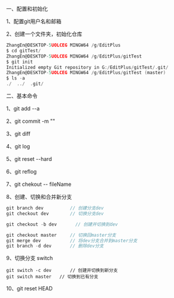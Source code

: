 一、配置和初始化

1、配置git用户名和邮箱

2、创建一个文件夹，初始化仓库

```c
ZhangEn@DESKTOP-5UOLCEG MINGW64 /g/EditPlus
$ cd gitTest/
ZhangEn@DESKTOP-5UOLCEG MINGW64 /g/EditPlus/gitTest
$ git init
Initialized empty Git repository in G:/EditPlus/gitTest/.git/
ZhangEn@DESKTOP-5UOLCEG MINGW64 /g/EditPlus/gitTest (master)
$ ls -a
./  ../  .git/
```

二、基本命令

1、git add --a

2、git commit -m ""

3、git diff 



4、git log



5、git reset --hard 

6、git reflog

7、git chekout -- fileName

8、创建、切换和合并新分支

```c
git branch dev			// 创建分支dev
git checkout dev		// 切换分支dev
```

```c
git checkout -b dev		  // 创建并切换到dev
```

```c
git checkout master		// 切换回master分支
git merge dev			// 将dev分支合并到master分支
git branch -d dev		// 删除dev分支
```

9、切换分支 switch

```
git switch -c dev		// 创建并切换到新分支
git switch master 	// 切换到已有分支
```

10、git reset HEAD